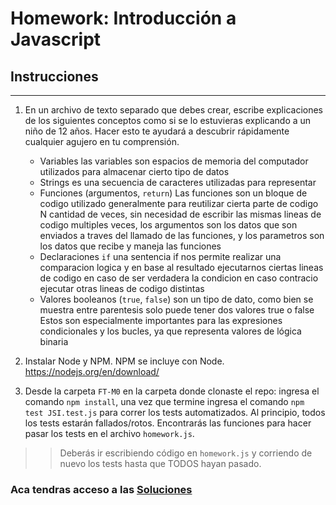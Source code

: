 # Homework: Introducción a Javascript

## Instrucciones
---
1. En un archivo de texto separado que debes crear, escribe explicaciones de los siguientes conceptos como si se lo estuvieras explicando a un niño de 12 años. Hacer esto te ayudará a descubrir rápidamente cualquier agujero en tu comprensión.

	* Variables las variables son espacios de memoria del computador utilizados para almacenar cierto tipo de datos
	* Strings es una secuencia de caracteres utilizadas para representar 
	* Funciones (argumentos, `return`) Las funciones son un bloque de codigo utilizado generalmente para reutilizar cierta parte de codigo N cantidad de veces, sin necesidad de escribir las mismas lineas de codigo multiples veces, los argumentos son los datos que son enviados a traves del llamado de las funciones, y los parametros son los datos que recibe y maneja las funciones
	* Declaraciones `if` una sentencia if nos permite realizar una comparacion logica y en base al resultado ejecutarnos ciertas lineas de codigo en caso de ser verdadera la condicion en caso contracio ejecutar otras lineas de codigo distintas
	* Valores booleanos (`true`, `false`) son un tipo de dato, como bien se muestra entre parentesis solo puede tener dos valores true o false Estos son especialmente importantes para las expresiones condicionales y los bucles, ya que representa valores de lógica binaria


2. Instalar Node y NPM. NPM se incluye con Node. https://nodejs.org/en/download/

3. Desde la carpeta `FT-M0` en la carpeta donde clonaste el repo: ingresa el comando `npm install`, una vez que termine ingresa el comando `npm test JSI.test.js` para correr los tests automatizados. Al principio, todos los tests estarán fallados/rotos. Encontrarás las funciones para hacer pasar los tests en el archivo `homework.js`.

>> Deberás ir escribiendo código en `homework.js` y corriendo de nuevo los tests hasta que TODOS hayan pasado.


### Aca tendras acceso a las [Soluciones](https://github.com/atralice/Curso.Prep.Henry/blob/solution/02-JS-I/homework/homework.js)
